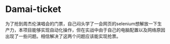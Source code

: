 # Damai-ticket
为了抢到周杰伦演唱会的门票，自己闷头学了一会网页的selenium想解放一下生产力，本项目能够实现自动化操作，但在实战中由于自己的电脑配置以及网络原因出现了一些问题。相信解决了这两个问题应该能实现抢票。
